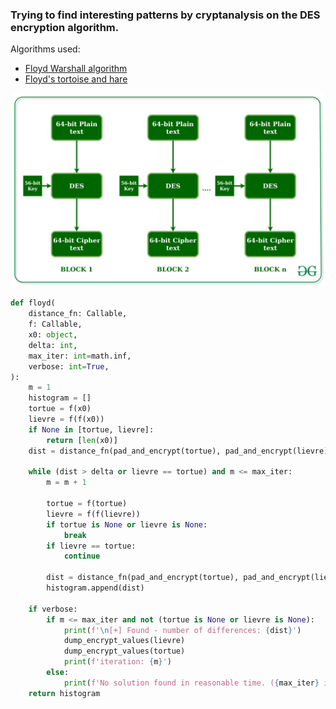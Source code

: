 
### Trying to find interesting patterns by cryptanalysis on the DES encryption algorithm.

Algorithms used:
* <a href="https://en.wikipedia.org/wiki/Floyd%E2%80%93Warshall_algorithm"> Floyd Warshall algorithm</a>
* <a href="https://en.wikipedia.org/wiki/Cycle_detection#Floyd's_tortoise_and_hare">Floyd's tortoise and hare</a>

<img src="img/des.png">

```python
def floyd(
    distance_fn: Callable, 
    f: Callable, 
    x0: object, 
    delta: int,
    max_iter: int=math.inf,
    verbose: int=True,
):
    m = 1
    histogram = []
    tortue = f(x0)
    lievre = f(f(x0))
    if None in [tortue, lievre]:
        return [len(x0)]
    dist = distance_fn(pad_and_encrypt(tortue), pad_and_encrypt(lievre))

    while (dist > delta or lievre == tortue) and m <= max_iter:
        m = m + 1

        tortue = f(tortue)
        lievre = f(f(lievre))
        if tortue is None or lievre is None:
            break
        if lievre == tortue:
            continue

        dist = distance_fn(pad_and_encrypt(tortue), pad_and_encrypt(lievre))
        histogram.append(dist)

    if verbose:
        if m <= max_iter and not (tortue is None or lievre is None):
            print(f'\n[+] Found - number of differences: {dist}')
            dump_encrypt_values(lievre)
            dump_encrypt_values(tortue)
            print(f'iteration: {m}')
        else:
            print(f'No solution found in reasonable time. ({max_iter} iter)')
    return histogram
```
